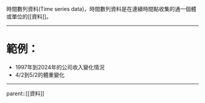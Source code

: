 時間數列資料(Time series data)，時間數列資料是在連續時間點收集的通一個體或單位的[[資料]]。
- - -
# 範例：
- 1997年到2024年的公司收入變化情況
- 4/2到5/2的體重變化
- - -
parent::[[資料]]